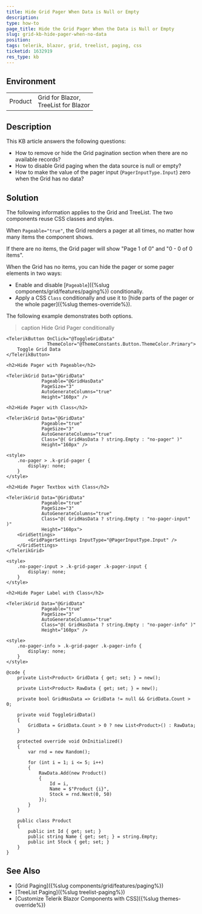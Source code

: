 ```yaml
---
title: Hide Grid Pager When Data is Null or Empty
description: 
type: how-to
page_title: Hide the Grid Pager When the Data is Null or Empty
slug: grid-kb-hide-pager-when-no-data
position: 
tags: telerik, blazor, grid, treelist, paging, css
ticketid: 1632919
res_type: kb
---
```


## Environment

<table>
    <tbody>
        <tr>
            <td>Product</td>
            <td>Grid for Blazor, <br /> TreeList for Blazor</td>
        </tr>
    </tbody>
</table>


## Description

This KB article answers the following questions:

* How to remove or hide the Grid pagination section when there are no available records?
* How to disable Grid paging when the data source is null or empty?
* How to make the value of the pager input (`PagerInputType.Input`) zero when the Grid has no data?


## Solution

The following information applies to the Grid and TreeList. The two components reuse CSS classes and styles.

When `Pageable="true"`, the Grid renders a pager at all times, no matter how many items the component shows.

If there are no items, the Grid pager will show "Page 1 of 0" and "0 - 0 of 0 items".

When the Grid has no items, you can hide the pager or some pager elements in two ways:

* Enable and disable [`Pageable`]({%slug components/grid/features/paging%}) conditionally.
* Apply a CSS `Class` conditionally and use it to [hide parts of the pager or the whole pager]({%slug themes-override%}).

The following example demonstrates both options.

>caption Hide Grid Pager conditionally

````CSHTML
<TelerikButton OnClick="@ToggleGridData"
               ThemeColor="@ThemeConstants.Button.ThemeColor.Primary">
    Toggle Grid Data
</TelerikButton>

<h2>Hide Pager with Pageable</h2>

<TelerikGrid Data="@GridData"
             Pageable="@GridHasData"
             PageSize="3"
             AutoGenerateColumns="true"
             Height="160px" />

<h2>Hide Pager with Class</h2>

<TelerikGrid Data="@GridData"
             Pageable="true"
             PageSize="3"
             AutoGenerateColumns="true"
             Class="@( GridHasData ? string.Empty : "no-pager" )"
             Height="160px" />

<style>
    .no-pager > .k-grid-pager {
        display: none;
    }
</style>

<h2>Hide Pager Textbox with Class</h2>

<TelerikGrid Data="@GridData"
             Pageable="true"
             PageSize="3"
             AutoGenerateColumns="true"
             Class="@( GridHasData ? string.Empty : "no-pager-input" )"
             Height="160px">
    <GridSettings>
        <GridPagerSettings InputType="@PagerInputType.Input" />
    </GridSettings>
</TelerikGrid>

<style>
    .no-pager-input > .k-grid-pager .k-pager-input {
        display: none;
    }
</style>

<h2>Hide Pager Label with Class</h2>

<TelerikGrid Data="@GridData"
             Pageable="true"
             PageSize="3"
             AutoGenerateColumns="true"
             Class="@( GridHasData ? string.Empty : "no-pager-info" )"
             Height="160px" />

<style>
    .no-pager-info > .k-grid-pager .k-pager-info {
        display: none;
    }
</style>

@code {
    private List<Product> GridData { get; set; } = new();

    private List<Product> RawData { get; set; } = new();

    private bool GridHasData => GridData != null && GridData.Count > 0;

    private void ToggleGridData()
    {
        GridData = GridData.Count > 0 ? new List<Product>() : RawData;
    }

    protected override void OnInitialized()
    {
        var rnd = new Random();

        for (int i = 1; i <= 5; i++)
        {
            RawData.Add(new Product()
            {
                Id = i,
                Name = $"Product {i}",
                Stock = rnd.Next(0, 50)
            });
        }
    }

    public class Product
    {
        public int Id { get; set; }
        public string Name { get; set; } = string.Empty;
        public int Stock { get; set; }
    }
}
````

## See Also

* [Grid Paging]({%slug components/grid/features/paging%})
* [TreeList Paging]({%slug treelist-paging%})
* [Customize Telerik Blazor Components with CSS]({%slug themes-override%})

